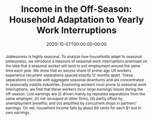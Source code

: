 ---
title: "Income in the Off-Season: Household Adaptation to Yearly Work Interruptions"
authors:
 - admin
 - Brendan M. Price
date: 2020-10-07T00:00:00-00:00
draft: false
publication_types: ["3"]
featured: false
abstract: "Joblessness is highly seasonal. To analyze how households adapt to seasonal joblessness, we introduce a measure of seasonal work interruptions premised on the idea that a seasonal worker will tend to exit employment around the same time each year. We show that an excess share of prime-age US workers experience recurrent separations spaced exactly 12 months  apart. These separations coincide with aggregate seasonal downturns and are concentrated in seasonally volatile industries. Examining workers most prone to seasonal work interruptions, we find that these workers incur large earnings losses during the off-season. Lost earnings are (i) driven mainly by repeated separations from the same employer; (ii) not recouped at other firms; (iii) partly offset by unemployment benefits; and (iv) amplified by concurrent drops in partners’ earnings. On net, household income falls by about 80 cents for each $1 lost in own earnings."
image:
  focal_point: "Top"
  preview_only: false
links:
 - name: "FEDS Working Paper"
   url: "https://www.federalreserve.gov/econres/feds/files/2020084pap.pdf"
---